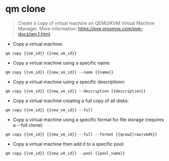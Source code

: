 # qm clone

> Create a copy of virtual machine on QEMU/KVM Virtual Machine Manager.
> More information: <https://pve.proxmox.com/pve-docs/qm.1.html>.

- Copy a virtual machine:

`qm copy {{vm_id}} {{new_vm_id}}`

- Copy a virtual machine using a specific name:

`qm copy {{vm_id}} {{new_vm_id}} --name {{name}}`

- Copy a virtual machine using a specific descriptionn:

`qm copy {{vm_id}} {{new_vm_id}} --description {{description}}`

- Copy a virtual machine creating a full copy of all disks:

`qm copy {{vm_id}} {{new_vm_id}} --full`

- Copy a virtual machine using a specific format for file storage (requires a --full clone):

`qm copy {{vm_id}} {{new_vm_id}} --full --format {{qcow2|raw|vmdk}}`

- Copy a virtual machine then add it to a specific pool:

`qm copy {{vm_id}} {{new_vm_id}} --pool {{pool_name}}`
